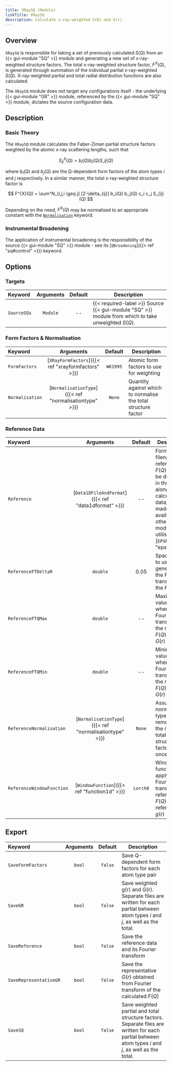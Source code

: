 ```yaml
---
title: XRaySQ (Module)
linkTitle: XRaySQ
description: Calculate x-ray-weighted S(Q) and G(r)
---
```


## Overview

`XRaySQ` is responsible for taking a set of previously calculated $S(Q)$ from an {{< gui-module "SQ" >}} module and generating a new set of x-ray-weighted structure factors. The total x-ray-weighted structure factor, $F^{X}(Q)$, is generated through summation of the individual partial x-ray-weighted $S(Q)$. X-ray-weighted partial and total radial distribution functions are also calculated.

The `XRaySQ` module does not target any configurations itself - the underlying {{< gui-module "GR" >}} module, referenced by the {{< gui-module "SQ" >}} module, dictates the source configuration data.

## Description

### Basic Theory

The `XRaySQ` module calculates the Faber-Ziman partial structure factors weighted by the atomic x-ray scattering lengths, such that

$$ S^{X}_{ij}(Q) = b_i(Q) b_j(Q) S\_{ij}(Q) $$

where $b_i(Q)$ and $b_j(Q)$ are the Q-dependent form factors of the atom types $i$ and $j$ respectively. In a similar manner, the total x-ray-weighted structure factor is

$$ F^{X}(Q) = \sum^N_{i,j,i \geq j} [2-\delta_{ij}] b_i(Q) b_j(Q) c_i c_j S_{ij}(Q) $$

Depending on the need, $F^{X}(Q)$ may be normalised to an appropriate constant with the [`Normalisation`](#control) keyword.

### Instrumental Broadening

The application of instrumental broadening is the responsibility of the source {{< gui-module "SQ" >}} module - see its [`QBroadening`]({{< ref "sq#control" >}}) keyword.

## Options

### Targets

|Keyword|Arguments|Default|Description|
|:------|:-------:|:-----:|-----------|
|`SourceSQs`|`Module`|--|{{< required-label >}} Source {{< gui-module "SQ" >}} module from which to take unweighted $S(Q)$.|

### Form Factors & Normalisation

|Keyword|Arguments|Default|Description|
|:------|:-------:|:-----:|-----------|
|`FormFactors`|[`XRayFormFactors`]({{< ref "xrayformfactors" >}})|`WK1995`|Atomic form factors to use for weighting|
|`Normalisation`|[`NormalisationType`]({{< ref "normalisationtype" >}})|`None`|Quantity against which to normalise the total structure factor|

### Reference Data

Keyword|Arguments|Default|Description|
|:------|:-------:|:-----:|-----------|
|`Reference`|[`Data1DFileAndFormat`]({{< ref "data1dformat" >}})|--|Format and filename of reference $F(Q)$ data, to be displayed in the GUI alongside calculated data, and made available for other modules to utilise (e.g. [`EPSR`]({{< ref "epsr" >}})|
|`ReferenceFTDeltaR`|`double`|0.05|Spacing in $r$ to use when generating the Fourier-transform of the $F(Q)$|
|`ReferenceFTQMax`|`double`|--|Maximum Q value to use when Fourier-transforming the reference $F(Q)$ to its $G(r)$|
|`ReferenceFTQMin`|`double`|--|Minimum Q value to use when Fourier-transforming the reference $F(Q)$ to its $G(r)$|
|`ReferenceNormalisation`|[`NormalisationType`]({{< ref "normalisationtype" >}})|`None`|Assumed normalisation type to remove from the reference total structure factor data once loaded|
|`ReferenceWindowFunction`|[`WindowFunction`]({{< ref "function1d" >}})|`Lorch0`|Window function to apply when Fourier-transforming reference $F(Q)$ to a reference $g(r)$|

## Export

|Keyword|Arguments|Default|Description|
|:------|:-------:|:-----:|-----------|
|`SaveFormFactors`|`bool`|`false`|Save Q-dependent form factors for each atom type pair|
|`SaveGR`|`bool`|`false`|Save weighted g(r) and G(r). Separate files are written for each partial between atom types $i$ and $j$, as well as the total.||
|`SaveReference`|`bool`|`false`|Save the reference data and its Fourier transform|
|`SaveRepresentativeGR`|`bool`|`false`|Save the representative $G(r)$ obtained from Fourier transform of the calculated $F(Q)$|
|`SaveSQ`|`bool`|`false`|Save weighted partial and total structure factors. Separate files are written for each partial between atom types $i$ and $j$, as well as the total.|
